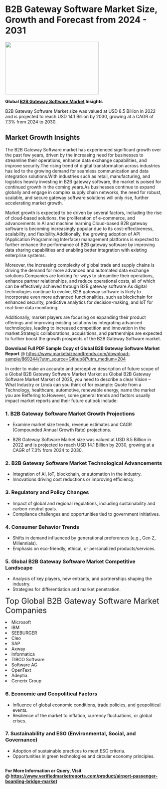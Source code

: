 <H1>B2B Gateway Software Market Size, Growth and Forecast from 2024 - 2031</H1><img class="aligncenter size-medium wp-image-584254" src="https://thirdeyenews.in/wp-content/uploads/2024/09/Global-Market-Research-300x168.jpeg" alt="" width="300" height="168" /><p><strong>Global&nbsp;<a href="https://www.marketsizeandtrends.com/download-sample/869244/?utm_source=Github8j?utm_medium=204">B2B Gateway Software Market</a> Insights</strong></p><p>B2B Gateway Software Market size was valued at USD 8.5 Billion in 2022 and is projected to reach USD 14.1 Billion by 2030, growing at a CAGR of 7.3% from 2024 to 2030.</p><p><h2>Market Growth Insights</h2> <p>The B2B Gateway Software market has experienced significant growth over the past few years, driven by the increasing need for businesses to streamline their operations, enhance data exchange capabilities, and improve security.The rising trend of digital transformation across industries has led to the growing demand for seamless communication and data integration solutions.With industries such as retail, manufacturing, and logistics heavily investing in B2B gateway software, the market is poised for continued growth in the coming years.As businesses continue to expand globally and engage in complex supply chain networks, the need for robust, scalable, and secure gateway software solutions will only rise, further accelerating market growth.</p> <p>Market growth is expected to be driven by several factors, including the rise of cloud-based solutions, the proliferation of e-commerce, and advancements in AI and machine learning.Cloud-based B2B gateway software is becoming increasingly popular due to its cost-effectiveness, scalability, and flexibility.Additionally, the growing adoption of API (Application Programming Interface) management platforms is expected to further enhance the performance of B2B gateway software by improving data sharing capabilities and enabling better integration with existing enterprise systems.</p> <p>Moreover, the increasing complexity of global trade and supply chains is driving the demand for more advanced and automated data exchange solutions.Companies are looking for ways to streamline their operations, enhance partner relationships, and reduce operational costs, all of which can be effectively achieved through B2B gateway software.As digital technologies continue to evolve, B2B gateway software is likely to incorporate even more advanced functionalities, such as blockchain for enhanced security, predictive analytics for decision-making, and IoT for real-time data monitoring.</p> <p>Additionally, market players are focusing on expanding their product offerings and improving existing solutions by integrating advanced technologies, leading to increased competition and innovation in the market.Strategic collaborations, acquisitions, and partnerships are expected to further boost the growth prospects of the B2B Gateway Software market.</p> <p><span class=""><strong>Download Full PDF Sample Copy of Global B2B Gateway Software Market Report</strong> @ <a href="https://www.marketsizeandtrends.com/download-sample/869244/?utm_source=Github8j?utm_medium=204" target="_blank">https://www.marketsizeandtrends.com/download-sample/869244/?utm_source=Github8j?utm_medium=204</a></span></p><p>In order to make an accurate and perceptive description of future scope of a Global&nbsp;B2B Gateway Software Market Market as Global&nbsp;B2B Gateway Software Market Market of 2025, you need to describe a clear Vision &ndash; What Industry or Linda can you think of for example: Quote from a Technology, healthcare, automotive, renewable energy, name the market you are Reffering to.However, some general trends and factors usually impact market reports and their future outlook include:</p><h3>1.&nbsp;<strong>B2B Gateway Software Market Growth Projections</strong></h3><ul><li>Examine market size trends, revenue estimates and CAGR (Compounded Annual Growth Rate) projections.</li><li><p>B2B Gateway Software Market size was valued at USD 8.5 Billion in 2022 and is projected to reach USD 14.1 Billion by 2030, growing at a CAGR of 7.3% from 2024 to 2030.</p></li></ul><h3>2.&nbsp;<strong>B2B Gateway Software Market Technological Advancements</strong></h3><ul><li>Integration of AI, IoT, blockchain, or automation in the industry.</li><li>Innovations driving cost reductions or improving efficiency.</li></ul><h3>3.&nbsp;<strong>Regulatory and Policy Changes</strong></h3><ul><li>Impact of global and regional regulations, including sustainability and carbon-neutral goals.</li><li>Compliance challenges and opportunities tied to government initiatives.</li></ul><h3>4.&nbsp;<strong>Consumer Behavior Trends</strong></h3><ul><li>Shifts in demand influenced by generational preferences (e.g., Gen Z, Millennials).</li><li>Emphasis on eco-friendly, ethical, or personalized products/services.</li></ul><h3>5.&nbsp;<strong>Global B2B Gateway Software Market Competitive Landscape</strong></h3><ul><li>Analysis of key players, new entrants, and partnerships shaping the industry.</li><li>Strategies for differentiation and market penetration.</li></ul><p data-pm-slice="1 1 []"><span style="color: inherit; font-family: inherit; font-size: 25px;">Top Global B2B Gateway Software Market Companies</span></p><div class="" data-test-id=""><p><li>Microsoft</li><li> IBM</li><li> SEEBURGER</li><li> Cleo</li><li> SAP</li><li> Axway</li><li> Informatica</li><li> TIBCO Software</li><li> Software AG</li><li> OpenText</li><li> Adeptia</li><li> Generix Group</li></p></div><h3>6.&nbsp;<strong>Economic and Geopolitical Factors</strong></h3><ul><li>Influence of global economic conditions, trade policies, and geopolitical events.</li><li>Resilience of the market to inflation, currency fluctuations, or global crises.</li></ul><h3>7.&nbsp;<strong>Sustainability and ESG (Environmental, Social, and Governance)</strong></h3><ul><li>Adoption of sustainable practices to meet ESG criteria.</li><li>Opportunities in green technologies and circular economy principles.</li></ul><h2><strong style="font-size: 14px;">For More Information or Query, Visit @&nbsp;</strong><a style="background-color: #ffffff; font-size: 14px;" href="https://www.marketsizeandtrends.com/report/b2b-gateway-software-market/" target="_blank">https://www.verifiedmarketreports.com/product/airport-passenger-boarding-bridge-market</a></h2>